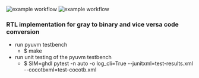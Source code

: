![example workflow](https://github.com/npatsiatzis/gray_bin_conv/actions/workflows/regression_pyuvm_gray_2_bin.yml/badge.svg)
![example workflow](https://github.com/npatsiatzis/gray_bin_conv/actions/workflows/coverage_pyuvm_gray_2_bin.yml/badge.svg)

### RTL implementation for gray to binary and vice versa code conversion

- run pyuvm testbench
    - $ make
- run unit testing of the pyuvm testbench
    - $  SIM=ghdl pytest -n auto -o log_cli=True --junitxml=test-results.xml --cocotbxml=test-cocotb.xml


